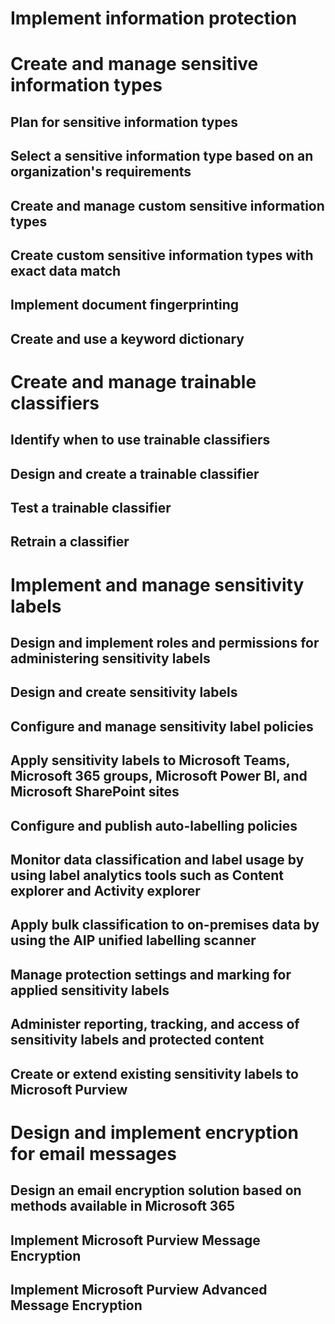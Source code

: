 # Implement information protection

# Create and manage sensitive information types

## Plan for sensitive information types


## Select a sensitive information type based on an organization's requirements


## Create and manage custom sensitive information types


## Create custom sensitive information types with exact data match


## Implement document fingerprinting


## Create and use a keyword dictionary



# Create and manage trainable classifiers

## Identify when to use trainable classifiers


## Design and create a trainable classifier


## Test a trainable classifier


## Retrain a classifier



# Implement and manage sensitivity labels

## Design and implement roles and permissions for administering sensitivity labels


## Design and create sensitivity labels


## Configure and manage sensitivity label policies


## Apply sensitivity labels to Microsoft Teams, Microsoft 365 groups, Microsoft Power BI, and Microsoft SharePoint sites


## Configure and publish auto-labelling policies


## Monitor data classification and label usage by using label analytics tools such as Content explorer and Activity explorer


## Apply bulk classification to on-premises data by using the AIP unified labelling scanner


## Manage protection settings and marking for applied sensitivity labels


## Administer reporting, tracking, and access of sensitivity labels and protected content


## Create or extend existing sensitivity labels to Microsoft Purview



# Design and implement encryption for email messages

## Design an email encryption solution based on methods available in Microsoft 365


## Implement Microsoft Purview Message Encryption


## Implement Microsoft Purview Advanced Message Encryption

